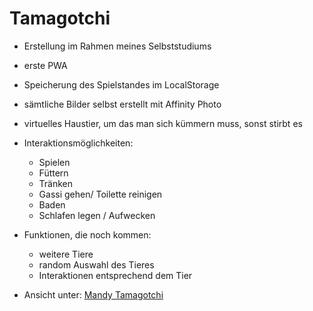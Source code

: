 # Tamagotchi

- Erstellung im Rahmen meines Selbststudiums
- erste PWA
- Speicherung des Spielstandes im LocalStorage
- sämtliche Bilder selbst erstellt mit Affinity Photo 


- virtuelles Haustier, um das man sich kümmern muss, 
sonst stirbt es 


- Interaktionsmöglichkeiten:
  - Spielen
  - Füttern
  - Tränken
  - Gassi gehen/ Toilette reinigen
  - Baden
  - Schlafen legen / Aufwecken


- Funktionen, die noch kommen:
  - weitere Tiere
  - random Auswahl des Tieres
  - Interaktionen entsprechend dem Tier


- Ansicht unter: [Mandy Tamagotchi](https://mandys-tamagotchi.web.app/)

